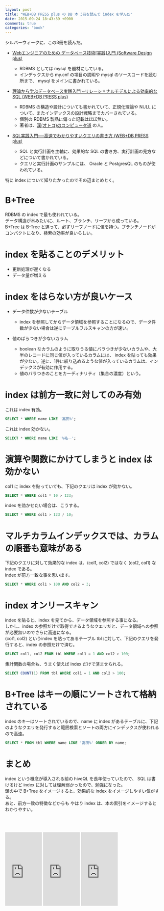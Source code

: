 ```yaml
---
layout: post
title: "WEB+DB PRESS plus の DB 本 3冊を読んで index を学んだ"
date: 2015-09-24 18:43:39 +0900
comments: true
categories: "book"
---
```


シルバーウィークに、この3冊を読んだ。  

- [Webエンジニアのための データベース技術[実践]入門 (Software Design plus)](http://www.amazon.co.jp/gp/product/4774150207/ref=as_li_qf_sp_asin_il_tl?ie=UTF8&camp=247&creative=1211&creativeASIN=4774150207&linkCode=as2&tag=takadayuichi-22)

  - RDBMS としては mysql を題材にしている。
  - インデックスから my.cnf の項目の説明や mysql のソースコードを読む所まで、 mysql をメインに書かれている。


- [理論から学ぶデータベース実践入門 ~リレーショナルモデルによる効率的なSQL (WEB+DB PRESS plus)](http://www.amazon.co.jp/gp/product/4774171972/ref=as_li_qf_sp_asin_il_tl?ie=UTF8&camp=247&creative=1211&creativeASIN=4774171972&linkCode=as2&tag=takadayuichi-22)

  - RDBMS の構造や設計についても書かれていて、正規化理論や NULL について、またインデックスの設計戦略までカバーされている。
  - 個別の RDBMS 製品に偏った記載はほぼ無い。
  - 著者は、[漢(オトコ)のコンピュータ道](http://nippondanji.blogspot.jp/) の人。


- [SQL実践入門──高速でわかりやすいクエリの書き方 (WEB+DB PRESS plus)](http://www.amazon.co.jp/gp/product/4774173010/ref=as_li_qf_sp_asin_il_tl?ie=UTF8&camp=247&creative=1211&creativeASIN=4774173010&linkCode=as2&tag=takadayuichi-22)

  - SQL と実行計画を主軸に、効果的な SQL の書き方、実行計画の見方などについて書かれている。
  - クエリと実行計画のサンプルには、 Oracle と PostgresQL のものが使われている。

特に index について知りたかったのでその辺まとめとく。  

# B+Tree
RDBMS の index で最も使われている。  
データ構造が木みたいに、ルート、ブランチ、リーフから成っている。  
B+Tree は B-Tree と違って、必ずリーフノードに値を持つ。ブランチノードがコンパクトになり、検索の効率が良いらしい。  

# index を貼ることのデメリット
- 更新処理が遅くなる
- データ量が増える

# index をはらない方が良いケース
- データ件数が少ないテーブル
  - index を参照してからデータ領域を参照することになるので、データ件数が少ない場合は逆にテーブルフルスキャンの方が速い。  

- 値のばらつきが少ないカラム
  - boolean なカラムのように取りうる値にバラつきが少ないカラムや、大半のレコードに同じ値が入っているカラムには、 index を貼っても効果が少ない。逆に、1件に絞り込めるような値が入っているカラムは、インデックスが有効に作用する。  
  - 値のバラつきのことをカーディナリティ（集合の濃度）という。  


# index は前方一致に対してのみ有効

これは index 有効。

```sql
SELECT * WHERE name LIKE '高田%';
```

これは index 効かない。

```sql
SELECT * WHERE name LIKE '%祐一';
```

# 演算や関数にかけてしまうと index は効かない

col1 に index を貼っていても、下記のクエリは index が効かない。

```sql
SELECT * WHERE col1 * 10 > 123;
```

index を効かせたい場合は、こうする。

```sql
SELECT * WHERE col1 > 123 / 10;
```

# マルチカラムインデックスでは、カラムの順番も意味がある

下記のクエリに対して効果的な index は、(col1, col2) ではなく (col2, col1) な index である。  
index が前方一致な事を思い出す。  

```sql
SELECT * WHERE col1 > 100 AND col2 = 3;
```

# index オンリースキャン

index を貼ると、index を見てから、データ領域を参照する事になる。  
しかし、index の参照だけで取得できるようなクエリだと、データ領域への参照が必要無いのでさらに高速になる。  
(col1, col2) というindex を貼ってあるテーブル tbl に対して、下記のクエリを発行すると、index の参照だけで済む。  

```sql
SELECT col1, col2 FROM tbl WHERE col1 = 1 AND col2 > 100;
```

集計関数の場合も、うまく使えば index だけで済ませられる。

```sql
SELECT COUNT(1) FROM tbl WHERE col1 = 1 AND col2 > 100;
```


# B+Tree はキーの順にソートされて格納されている
index のキーはソートされているので、name に index があるテーブルに、下記のようなクエリを発行すると範囲検索とソートの両方にインデックスが使われるので高速。  

```sql
SELECT * FROM tbl WHERE name LIKE '高田%' ORDER BY name;
```

# まとめ
index という概念が導入される前の hiveQL を長年使っていたので、 SQL は書けるけど index に対しては理解弱かったので、勉強になった。  
頭の中で B+Tree をイメージすると、効果的な index をイメージしやすい気がする。  
あと、前方一致の特徴などからも やはり index は、本の索引をイメージするとわかりやすい。  

<br>
<br>
<br>

<iframe src="http://rcm-fe.amazon-adsystem.com/e/cm?t=takadayuichi-22&o=9&p=8&l=as1&asins=4774150207&ref=qf_sp_asin_til&fc1=000000&IS2=1&lt1=_blank&m=amazon&lc1=0000FF&bc1=000000&bg1=FFFFFF&f=ifr" style="width:120px;height:240px;" scrolling="no" marginwidth="0" marginheight="0" frameborder="0"></iframe>

<iframe src="http://rcm-fe.amazon-adsystem.com/e/cm?t=takadayuichi-22&o=9&p=8&l=as1&asins=4774171972&ref=qf_sp_asin_til&fc1=000000&IS2=1&lt1=_blank&m=amazon&lc1=0000FF&bc1=000000&bg1=FFFFFF&f=ifr" style="width:120px;height:240px;" scrolling="no" marginwidth="0" marginheight="0" frameborder="0"></iframe>

<iframe src="http://rcm-fe.amazon-adsystem.com/e/cm?t=takadayuichi-22&o=9&p=8&l=as1&asins=4774173010&ref=qf_sp_asin_til&fc1=000000&IS2=1&lt1=_blank&m=amazon&lc1=0000FF&bc1=000000&bg1=FFFFFF&f=ifr" style="width:120px;height:240px;" scrolling="no" marginwidth="0" marginheight="0" frameborder="0"></iframe>

